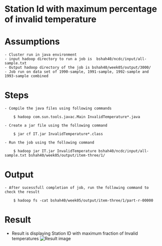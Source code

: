 # Station Id with maximum percentage of invalid temperature

# Assumptions

    - Cluster run in java environment
    - input hadoop directory to run a job is  bshah40/ncdc/input/all-sample.txt
    - Output hadoop directory of the job is bshah40/week05/output/3000/
    - Job run on data set of 1990-sample, 1991-sample, 1992-sample and 1993-sample combined


# Steps

    - Compile the java files using following commands

        $ hadoop com.sun.tools.javac.Main InvalidTemperature*.java
    
    - Create a jar file using the following command

        $ jar cf IT.jar InvalidTemperature*.class
        
    - Run the job using the following command

        $ hadoop jar IT.jar InvalidTemperature bshah40/ncdc/input/all-sample.txt bshah40/week05/output/item-three/1/

# Output

    - After sucessfull completion of job, run the following command to check the result

        $ hadoop fs -cat bshah40/week05/output/item-three/1/part-r-00000

# Result
- Result is displaying Station ID with maximum fraction of Invalid temperatures
![Result image](https://github.com/illinoistech-itm/bshah40/blob/master/ITMD-521/Week-05/item-three_new/1.png)
